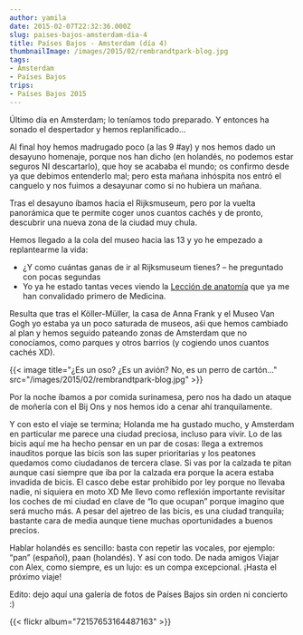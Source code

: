 ```yaml
---
author: yamila
date: 2015-02-07T22:32:36.000Z
slug: paises-bajos-amsterdam-dia-4
title: Países Bajos - Amsterdam (día 4)
thumbnailImage: /images/2015/02/rembrandtpark-blog.jpg
tags:
- Amsterdam
- Países Bajos
trips:
- Países Bajos 2015
---
```



Último día en Amsterdam; lo teníamos todo preparado. Y entonces ha sonado el despertador y hemos replanificado…

 Al final hoy hemos madrugado poco (a las 9 #ay) y nos hemos dado un desayuno homenaje, porque nos han dicho (en holandés, no podemos estar seguros NI descartarlo), que hoy se acababa el mundo; os confirmo desde ya que debimos entenderlo mal; pero esta mañana inhóspita nos entró el canguelo y nos fuimos a desayunar como si no hubiera un mañana.

Tras el desayuno íbamos hacia el Rijksmuseum, pero por la vuelta panorámica que te permite coger unos cuantos cachés y de pronto, descubrir una nueva zona de la ciudad muy chula.

Hemos llegado a la cola del museo hacia las 13 y yo he empezado a replantearme la vida:

- ¿Y como cuántas ganas de ir al Rijksmuseum tienes? – he preguntado con pocas segundas
- Yo ya he estado tantas veces viendo la [Lección de anatomía](https://www.google.com/search?q=lecci%C3%B3n+de+anatom%C3%ADa&espv=2&biw=1083&bih=535&source=lnms&tbm=isch&sa=X&ei=JJDWVKPcDo3saL2WgYgL&ved=0CAYQ_AUoAQ) que ya me han convalidado primero de Medicina.

Resulta que tras el Köller-Müller, la casa de Anna Frank y el Museo Van Gogh yo estaba ya un poco saturada de museos, aśi que hemos cambiado al plan y hemos seguido pateando zonas de Amsterdam que no conocíamos, como parques y otros barrios (y cogiendo unos cuantos cachés XD).

{{< image title="¿Es un oso? ¿Es un avión? No, es un perro de cartón..." src="/images/2015/02/rembrandtpark-blog.jpg" >}}

Por la noche íbamos a por comida surinamesa, pero nos ha dado un ataque de moñería con el Bij Ons y nos hemos ido a cenar ahí tranquilamente.

Y con esto el viaje se termina; Holanda me ha gustado mucho, y Amsterdam en particular me parece una ciudad preciosa, incluso para vivir. Lo de las bicis aquí me ha hecho pensar en un par de cosas: llega a extremos inauditos porque las bicis son las super prioritarias y los peatones quedamos como ciudadanos de tercera clase. Si vas por la calzada te pitan aunque casi siempre que iba por la calzada era porque la acera estaba invadida de bicis. El casco debe estar prohibido por ley porque no llevaba nadie, ni siquiera en moto XD Me llevo como reflexión importante revisitar los coches de mi ciudad en clave de “lo que ocupan” porque imagino que será mucho más. A pesar del ajetreo de las bicis, es una ciudad tranquila; bastante cara de media aunque tiene muchas oportunidades a buenos precios.

Hablar holandés es sencillo: basta con repetir las vocales, por ejemplo: “pan” (español), paan (holandés). Y así con todo. De nada amigos
Viajar con Alex, como siempre, es un lujo: es un compa excepcional. ¡Hasta el próximo viaje!

Edito: dejo aquí una galería de fotos de Países Bajos sin orden ni concierto :)

{{< flickr album="72157653164487163" >}}
